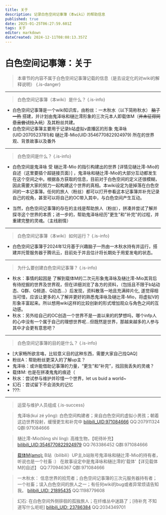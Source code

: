 ```yaml
---
title: 关于
description: 记录白色空间记事簿（本wiki）的帮助信息
published: true
date: 2025-01-25T06:27:59.601Z
tags: 关于
editor: markdown
dateCreated: 2024-12-11T08:08:13.357Z
---
```




# 白色空间记事簿：关于
> 本章节的内容不属于白色空间记事簿记载的信息（是去设定化的对wiki的解释说明）
{.is-danger}



-------
> 白色空间记事簿（本wiki）是什么？
{.is-info}

- 白色空间记事簿是一个wiki知识库，由粉丝：一木秋水（以下简称秋水） ~~脑子一热~~ 搭建，并计划由鬼泽咏和樋辻澪形象的三次元本人即载体M（~~并未征得同意且尝试拉入坑~~）及其粉丝共建。
- 白色空间记事簿主要用于记录b站虚拟v直播区的形象 鬼泽咏(UID:2070523781)和 樋辻澪-Mio(UID:3546770822924979) 所在的世界观、背景故事以及番外

-------
> 白色空间是什么？
{.is-info}

- 白色空间是鬼泽咏 受 樋辻澪-Mio 的指引构建出的世界 [详情见樋辻澪-Mio的自述（这里要插个超链接页面）] ，鬼泽咏和樋辻澪-Mio的大部分互动都发生在这个空间之中。根据各方获取的信息，目前对于白色空间的定义还很模糊，因此需要大家的努力一起构建这个世界的真相。本wiki设定为是掉落在白色空间的一本记事簿。任何的旅人（粉丝）都可以打开参看这本记事簿并补充记录自己的视角，甚至可以将自己的OC带入其中，与白色空间产生互动。

- 当然，白色空间记事簿的存在的主线是帮助旅人（粉丝），拼凑并尝试了解并探寻这个世界的本质；进一步的，帮助鬼泽咏经历"更生"和"补完"的过程，并重建完整的灵魂。（主线剧情）

-------
> 白色空间记事簿（本wiki）如何运行？
{.is-info}
- 白色空间记事簿于2024年12月基于兴趣脑子一热由一木秋水持有并运行，搭建并托管服务器于腾讯云，目前处于并且估计将长期处于用爱发电的状态。

-------
> 为什么要创建白色空间记事簿？
{.is-info}

- 秋水：事情的起因是 了解到载体M的二次元形象鬼泽咏及樋辻澪-Mio其背后有待挖掘的世界及世界观，但在详细浏览了各方的资料，（包括且不限于b站动态、Q群、Q频道、Q动态...）后发现，资料散落一地且充满碎片化, 遂觉得相当可惜，应该让更多的人了解并更好的熟悉鬼泽咏及樋辻澪-Mio，将虚拟V的形象丰富起来。所以想用wiki这样的比较创新的形式增加观众与角色之间的互动感。
- 秋水：另外给自己的OC创造一个世界不是一直以来的的梦想吗，哪个infp人的心中没有一个属于自己的理想世界呢...但既然是世界，那越来越多的人参与其中才会更有意思吧？

-------
> 白色空间记事簿的目的是什么？
{.is-info}

- [大家畅所欲言咯，比较意义目的这种东西，需要大家自己找QAQ]
- 粉丝A：帮助粉丝更深入的了解up主？
- 鬼泽咏：或许能借助记事簿的力量，“更生”和“补完”，找回我丢失的灵魂？
- 载体M: 也是在拼凑鬼鬼的痕迹（
- 秋水：尝试参与维护并珍惜一个世界，let us buid a world~
- 幻石：尝试留下不会消失的记忆
- ???:

-------
>运营与维护人员组成<!-- 简称运维是吧 -->
{.is-success}


> 鬼泽咏(kuí zé yǒng):
白色空间构建者；来自白色空间的虚拟小男孩；朝着这边世界投射，缓慢更生和补完中
[bilibili_UID:971084666](https://space.bilibili.com/2070523781)  QQ:207911324   Q群:971084666

> 樋辻澪-Mio(tōng shí líng):
高维生物，【呃待补充】
[bilibili_UID:3546770822924979](https://space.bilibili.com/3546770822924979)  QQ:763386452  Q群:971084666

>  [载体M(amo):](/zh/roles/zaitiM)
B站（bilibili）UP主,b站账号鬼泽咏和樋辻澪-Mio的持有者，听说也是一个社畜 :）
在故事设定中是鬼泽咏和樋辻澪的'载体'【详见载体M的自述】
QQ:770946367  Q群:971084666

> 一木秋水：
信息世界的拾荒者；白色空间记事簿的三次元服务器持有者；一个社畜；误入白色空间的旅人之一；有任何wiki的bug或者异常烦请告知我。
[bilibili_UID: 21895435](https://space.bilibili.com/21895435)   QQ:1198779608

> 幻石:
在白色空间外侧徘徊的孤独旅人；在纤维丛中迷路了；[待补充 不知道写什么呃呃]
[bilibili_UID: 23786384](https://space.bilibili.com/23786384)   QQ:2034349701

<!-- 
铭宇：
 神秘的人。
-->
<!-- 不要取消上面那段注释！ -->